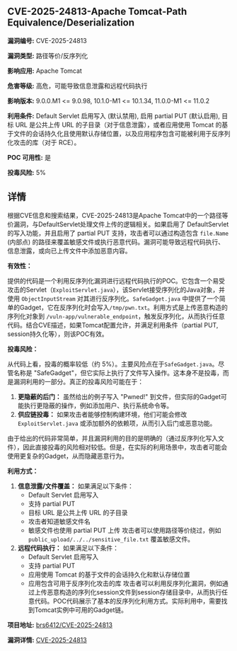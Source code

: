 ## CVE-2025-24813-Apache Tomcat-Path Equivalence/Deserialization

**漏洞编号:** CVE-2025-24813

**漏洞类型:** 路径等价/反序列化

**影响应用:** Apache Tomcat

**危害等级:** 高危，可能导致信息泄露和远程代码执行

**影响版本:** 9.0.0.M1 <= 9.0.98, 10.1.0-M1 <= 10.1.34, 11.0.0-M1 <= 11.0.2

**利用条件:** Default Servlet 启用写入 (默认禁用), 启用 partial PUT (默认启用), 目标 URL 是公共上传 URL 的子目录（对于信息泄露），或者应用使用 Tomcat 的基于文件的会话持久化且使用默认存储位置，以及应用程序包含可能被利用于反序列化攻击的库（对于 RCE）。

**POC 可用性:** 是

**投毒风险:** 5%

## 详情

根据CVE信息和搜索结果，CVE-2025-24813是Apache Tomcat中的一个路径等价漏洞，与DefaultServlet处理文件上传的逻辑相关。如果启用了 DefaultServlet 的写入功能，并且启用了 partial PUT 支持，攻击者可以通过构造包含 `file.Name` (内部点) 的路径来覆盖敏感文件或执行恶意代码。漏洞可能导致远程代码执行、信息泄露，或向已上传文件中添加恶意内容。

**有效性：**

提供的代码是一个利用反序列化漏洞进行远程代码执行的POC。它包含一个易受攻击的Servlet（`ExploitServlet.java`），该Servlet接受序列化的Java对象，并使用 `ObjectInputStream` 对其进行反序列化。`SafeGadget.java` 中提供了一个简单的Gadget，它在反序列化时会写入`/tmp/pwn.txt`。利用方式是上传恶意构造的序列化对象到 `/vuln-app/vulnerable_endpoint`，触发反序列化，从而执行任意代码。结合CVE描述，如果Tomcat配置允许，并满足利用条件（partial PUT, session持久化等），则该POC有效。

**投毒风险：**

从代码上看，投毒的概率较低（约 5%）。主要风险点在于`SafeGadget.java`。尽管名称是 "SafeGadget"，但它实际上执行了文件写入操作。这本身不是投毒，而是漏洞利用的一部分。真正的投毒风险可能在于：

1.  **更隐蔽的后门：** 虽然给出的例子写入 "Pwned!" 到文件，但实际的Gadget可能执行更隐蔽的操作，例如添加用户、执行系统命令等。
2.  **供应链投毒：** 如果攻击者能够控制构建环境，他们可能会修改 `ExploitServlet.java` 或添加额外的依赖项，从而引入后门或恶意功能。

由于给出的代码非常简单，并且漏洞利用的目的是明确的（通过反序列化写入文件），因此直接投毒的风险相对较低。但是，在实际的利用场景中，攻击者可能会使用更复杂的Gadget，从而隐藏恶意行为。

**利用方式：**

1.  **信息泄露/文件覆盖：** 如果满足以下条件：
    *   Default Servlet 启用写入
    *   支持 partial PUT
    *   目标 URL 是公共上传 URL 的子目录
    *   攻击者知道敏感文件名
    *   敏感文件也使用 partial PUT 上传
    攻击者可以使用路径等价绕过，例如 `public_upload/../../sensitive_file.txt` 覆盖敏感文件。
2.  **远程代码执行：** 如果满足以下条件：
    *   Default Servlet 启用写入
    *   支持 partial PUT
    *   应用使用 Tomcat 的基于文件的会话持久化和默认存储位置
    *   应用包含可用于反序列化攻击的库
    攻击者可以利用反序列化漏洞，例如通过上传恶意构造的序列化session文件到session存储目录中，从而执行任意代码。POC代码展示了基本的反序列化利用方式。实际利用中，需要找到Tomcat实例中可用的Gadget链。 

**项目地址:** [brs6412/CVE-2025-24813](https://github.com/brs6412/CVE-2025-24813)

**漏洞详情:** [CVE-2025-24813](https://nvd.nist.gov/vuln/detail/CVE-2025-24813)